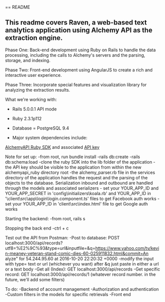== README

## This readme covers Raven, a web-based text analytics application using Alchemy API as the extraction engine.

Phase One: Back-end development using Ruby on Rails to handle the data processing, including the calls to Alchemy's servers and the parsing, storage, and indexing.

Phase Two: Front-end development using AngularJS to create a rich and interactive user experience.

Phase Three: Incorporate special features and visualization library for analyzing the extraction results.

What we're working with:

* Rails 5.0.0.1 API mode

* Ruby 2.3.1p112

* Database = PostgreSQL 9.4

* Major system dependencies include:

[AlchemyAPI Ruby SDK](https://github.com/AlchemyAPI/alchemyapi_ruby) and associated [API key](http://www.alchemyapi.com/api/register.html)

Note for set up:
    -from root, run bundle install
    -rails db:create
    -rails db:schema:load
    -clone the ruby SDK into the lib folder of the application
    -the API key should be visible to the application from within the new alchemyapi_ruby directory root
    -the alchemy_parser.rb file in the services directory of the application handles the request and the parsing of the objects to the database. Serialization inbound and outbound are handled through the models and associated serializers
    - set your YOUR_APP_ID and YOUR_APP_SECRET in 'config\initializers\koala.rb' and YOUR_APP_ID in '\client\src\app\login\login.component.ts' files to get Facebook auth works
    - set your YOUR_APP_ID in 'client\src\index.html' file to get Google auth works

Starting the backend:
	-from root, rails s

Stopping the back end
	-ctrl + c	

Test out the API from Postman:
	-Post to database: 	POST localhost:3000/api/records?utf8=%E2%9C%93&type=url&inputfile=&q=https://www.yahoo.com/tv/kevin-meaney-veteran-stand-comic-dies-60-025911832.html&commit=An alyze" for 54.244.95.60 at 2016-10-20 22:20:32 +0000
		-modify the input with type= text or url (whichever you want) after &q just paste in either a url or a text body
	-Get all (Index): GET localhost:3000/api/records
	-Get specific record: GET localhost:3000/api/records/1 (whatever record number. in the future, we'll add some filters)

To do: 
	-Backend of account management
	-Authorization and authentication
	-Custom filters in the models for specific retrievals 
	-Front end


    
